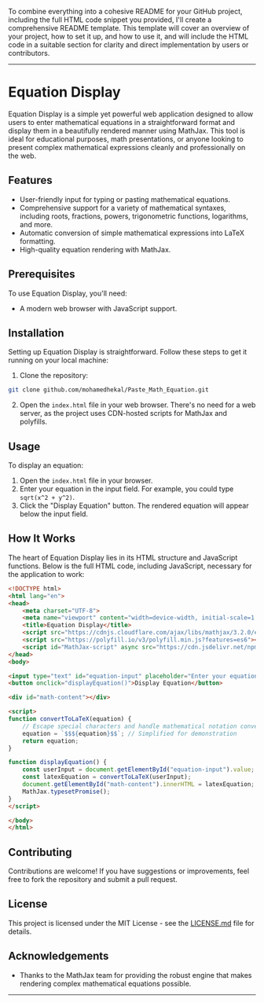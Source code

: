 To combine everything into a cohesive README for your GitHub project, including the full HTML code snippet you provided, I'll create a comprehensive README template. This template will cover an overview of your project, how to set it up, and how to use it, and will include the HTML code in a suitable section for clarity and direct implementation by users or contributors.

---

# Equation Display

Equation Display is a simple yet powerful web application designed to allow users to enter mathematical equations in a straightforward format and display them in a beautifully rendered manner using MathJax. This tool is ideal for educational purposes, math presentations, or anyone looking to present complex mathematical expressions cleanly and professionally on the web.

## Features

- User-friendly input for typing or pasting mathematical equations.
- Comprehensive support for a variety of mathematical syntaxes, including roots, fractions, powers, trigonometric functions, logarithms, and more.
- Automatic conversion of simple mathematical expressions into LaTeX formatting.
- High-quality equation rendering with MathJax.

## Prerequisites

To use Equation Display, you'll need:
- A modern web browser with JavaScript support.

## Installation

Setting up Equation Display is straightforward. Follow these steps to get it running on your local machine:

1. Clone the repository:
```bash
git clone github.com/mohamedhekal/Paste_Math_Equation.git
```

2. Open the `index.html` file in your web browser. There's no need for a web server, as the project uses CDN-hosted scripts for MathJax and polyfills.

## Usage

To display an equation:
1. Open the `index.html` file in your browser.
2. Enter your equation in the input field. For example, you could type `sqrt(x^2 + y^2)`.
3. Click the "Display Equation" button. The rendered equation will appear below the input field.

## How It Works

The heart of Equation Display lies in its HTML structure and JavaScript functions. Below is the full HTML code, including JavaScript, necessary for the application to work:

```html
<!DOCTYPE html>
<html lang="en">
<head>
    <meta charset="UTF-8">
    <meta name="viewport" content="width=device-width, initial-scale=1.0">
    <title>Equation Display</title>
    <script src="https://cdnjs.cloudflare.com/ajax/libs/mathjax/3.2.0/es5/tex-mml-chtml.js" integrity="sha384-8reGmBkxZlKz9/WEHlK7YMh3x5Vz1M7hqLwrv6UQ7xU5CgJ4MZhKy7FJ2nD4jKQe" crossorigin="anonymous"></script>
    <script src="https://polyfill.io/v3/polyfill.min.js?features=es6"></script>
    <script id="MathJax-script" async src="https://cdn.jsdelivr.net/npm/mathjax@3/es5/tex-mml-chtml.js"></script>
</head>
<body>

<input type="text" id="equation-input" placeholder="Enter your equation here" />
<button onclick="displayEquation()">Display Equation</button>

<div id="math-content"></div>

<script>
function convertToLaTeX(equation) {
    // Escape special characters and handle mathematical notation conversions here
    equation = `$$${equation}$$`; // Simplified for demonstration
    return equation;
}

function displayEquation() {
    const userInput = document.getElementById("equation-input").value;
    const latexEquation = convertToLaTeX(userInput);
    document.getElementById("math-content").innerHTML = latexEquation;
    MathJax.typesetPromise();
}
</script>

</body>
</html>
```

## Contributing

Contributions are welcome! If you have suggestions or improvements, feel free to fork the repository and submit a pull request.

## License

This project is licensed under the MIT License - see the [LICENSE.md](LICENSE.md) file for details.

## Acknowledgements

- Thanks to the MathJax team for providing the robust engine that makes rendering complex mathematical equations possible.

---
